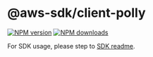 # @aws-sdk/client-polly

[![NPM version](https://img.shields.io/npm/v/@aws-sdk/client-polly/beta.svg)](https://www.npmjs.com/package/@aws-sdk/client-polly)
[![NPM downloads](https://img.shields.io/npm/dm/@aws-sdk/client-polly.svg)](https://www.npmjs.com/package/@aws-sdk/client-polly)

For SDK usage, please step to [SDK readme](https://github.com/aws/aws-sdk-js-v3).
